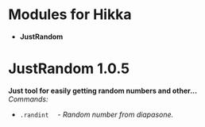 # Modules for Hikka
<ul>
<li><b>JustRandom</b></li>
</ul>

# JustRandom 1.0.5
<b>Just tool for easily getting random numbers and other...</b><br />
<i>Commands:</i>
<ul>
<li><code>.randint <from: int> <to: int></code>  - <i>Random number from diapasone.</i></li>
</ul>
